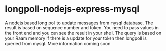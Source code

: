 # longpoll-nodejs-express-mysql
A nodejs based long poll to update messages from mysql database.
The result is based on sequence number and token. 
You need to pass values in the front end and you can see the result in your shell.
The query is based on your Raam memory if there is a update for your token then longpoll is queried from mysql.
More information coming soon.
